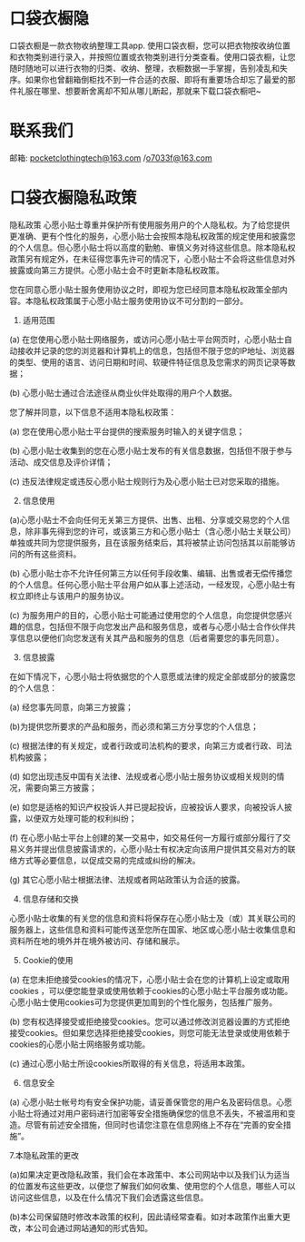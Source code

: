 # 口袋衣橱隐

口袋衣橱是一款衣物收纳整理工具app.
使用口袋衣橱，您可以把衣物按收纳位置和衣物类别进行录入，并按照位置或衣物类别进行分类查看。使用口袋衣橱，让您随时随地可以进行衣物的归类、收纳、整理，衣橱数据一手掌握，告别凌乱和失序。如果你也曾翻箱倒柜找不到一件合适的衣服、即将有重要场合却忘了最爱的那件礼服在哪里、想要断舍离却不知从哪儿断起，那就来下载口袋衣橱吧~



# 联系我们
邮箱: pocketclothingtech@163.com /o7033f@163.com


# 口袋衣橱隐私政策
隐私政策
心愿小贴士尊重并保护所有使用服务用户的个人隐私权。为了给您提供更准确、更有个性化的服务，心愿小贴士会按照本隐私权政策的规定使用和披露您的个人信息。但心愿小贴士将以高度的勤勉、审慎义务对待这些信息。除本隐私权政策另有规定外，在未征得您事先许可的情况下，心愿小贴士不会将这些信息对外披露或向第三方提供。心愿小贴士会不时更新本隐私权政策。

您在同意心愿小贴士服务使用协议之时，即视为您已经同意本隐私权政策全部内容。本隐私权政策属于心愿小贴士服务使用协议不可分割的一部分。

1. 适用范围

(a) 在您使用心愿小贴士网络服务，或访问心愿小贴士平台网页时，心愿小贴士自动接收并记录的您的浏览器和计算机上的信息，包括但不限于您的IP地址、浏览器的类型、使用的语言、访问日期和时间、软硬件特征信息及您需求的网页记录等数据；

(b) 心愿小贴士通过合法途径从商业伙伴处取得的用户个人数据。

您了解并同意，以下信息不适用本隐私权政策：

(a) 您在使用心愿小贴士平台提供的搜索服务时输入的关键字信息；

(b) 心愿小贴士收集到的您在心愿小贴士发布的有关信息数据，包括但不限于参与活动、成交信息及评价详情；

(c) 违反法律规定或违反心愿小贴士规则行为及心愿小贴士已对您采取的措施。

2. 信息使用

(a)心愿小贴士不会向任何无关第三方提供、出售、出租、分享或交易您的个人信息，除非事先得到您的许可，或该第三方和心愿小贴士（含心愿小贴士关联公司）单独或共同为您提供服务，且在该服务结束后，其将被禁止访问包括其以前能够访问的所有这些资料。

(b) 心愿小贴士亦不允许任何第三方以任何手段收集、编辑、出售或者无偿传播您的个人信息。任何心愿小贴士平台用户如从事上述活动，一经发现，心愿小贴士有权立即终止与该用户的服务协议。

(c) 为服务用户的目的，心愿小贴士可能通过使用您的个人信息，向您提供您感兴趣的信息，包括但不限于向您发出产品和服务信息，或者与心愿小贴士合作伙伴共享信息以便他们向您发送有关其产品和服务的信息（后者需要您的事先同意）。

3. 信息披露

在如下情况下，心愿小贴士将依据您的个人意愿或法律的规定全部或部分的披露您的个人信息：

(a) 经您事先同意，向第三方披露；

(b)为提供您所要求的产品和服务，而必须和第三方分享您的个人信息；

(c) 根据法律的有关规定，或者行政或司法机构的要求，向第三方或者行政、司法机构披露；

(d) 如您出现违反中国有关法律、法规或者心愿小贴士服务协议或相关规则的情况，需要向第三方披露；

(e) 如您是适格的知识产权投诉人并已提起投诉，应被投诉人要求，向被投诉人披露，以便双方处理可能的权利纠纷；

(f) 在心愿小贴士平台上创建的某一交易中，如交易任何一方履行或部分履行了交易义务并提出信息披露请求的，心愿小贴士有权决定向该用户提供其交易对方的联络方式等必要信息，以促成交易的完成或纠纷的解决。

(g) 其它心愿小贴士根据法律、法规或者网站政策认为合适的披露。

4. 信息存储和交换

心愿小贴士收集的有关您的信息和资料将保存在心愿小贴士及（或）其关联公司的服务器上，这些信息和资料可能传送至您所在国家、地区或心愿小贴士收集信息和资料所在地的境外并在境外被访问、存储和展示。

5. Cookie的使用

(a) 在您未拒绝接受cookies的情况下，心愿小贴士会在您的计算机上设定或取用cookies ，可以便您能登录或使用依赖于cookies的心愿小贴士平台服务或功能。心愿小贴士使用cookies可为您提供更加周到的个性化服务，包括推广服务。

(b) 您有权选择接受或拒绝接受cookies。您可以通过修改浏览器设置的方式拒绝接受cookies。但如果您选择拒绝接受cookies，则您可能无法登录或使用依赖于cookies的心愿小贴士网络服务或功能。

(c) 通过心愿小贴士所设cookies所取得的有关信息，将适用本政策。

6. 信息安全

(a) 心愿小贴士帐号均有安全保护功能，请妥善保管您的用户名及密码信息。心愿小贴士将通过对用户密码进行加密等安全措施确保您的信息不丢失，不被滥用和变造。尽管有前述安全措施，但同时也请您注意在信息网络上不存在“完善的安全措施”。



7.本隐私政策的更改

(a)如果决定更改隐私政策，我们会在本政策中、本公司网站中以及我们认为适当的位置发布这些更改，以便您了解我们如何收集、使用您的个人信息，哪些人可以访问这些信息，以及在什么情况下我们会透露这些信息。

(b)本公司保留随时修改本政策的权利，因此请经常查看。如对本政策作出重大更改，本公司会通过网站通知的形式告知。
